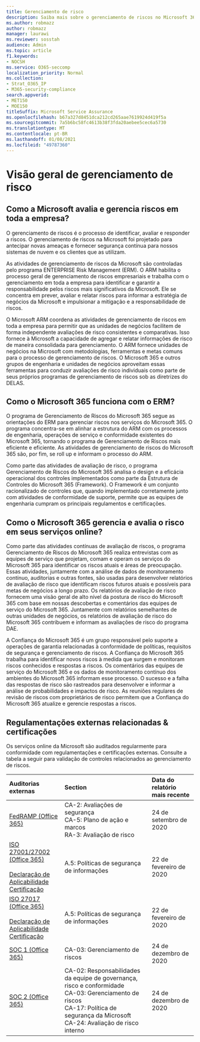 ```yaml
---
title: Gerenciamento de risco
description: Saiba mais sobre o gerenciamento de riscos no Microsoft 365
ms.author: robmazz
author: robmazz
manager: laurawi
ms.reviewer: sosstah
audience: Admin
ms.topic: article
f1.keywords:
- NOCSH
ms.service: O365-seccomp
localization_priority: Normal
ms.collection:
- Strat_O365_IP
- M365-security-compliance
search.appverid:
- MET150
- MOE150
titleSuffix: Microsoft Service Assurance
ms.openlocfilehash: b67a327d8451dca212cd265aae7619924d419f5a
ms.sourcegitcommit: 7a5b6bc58fc4613b38f3fda20aebee5cec6a5730
ms.translationtype: MT
ms.contentlocale: pt-BR
ms.lasthandoff: 01/08/2021
ms.locfileid: "49787360"
---
```

# <a name="risk-management-overview"></a>Visão geral de gerenciamento de risco

## <a name="how-does-microsoft-assess-and-manage-risk-across-the-enterprise"></a>Como a Microsoft avalia e gerencia riscos em toda a empresa?

O gerenciamento de riscos é o processo de identificar, avaliar e responder a riscos. O gerenciamento de riscos na Microsoft foi projetado para antecipar novas ameaças e fornecer segurança contínua para nossos sistemas de nuvem e os clientes que as utilizam.

As atividades de gerenciamento de riscos da Microsoft são controladas pelo programa ENTERPRISE Risk Management (ERM). O ARM habilita o processo geral de gerenciamento de riscos empresariais e trabalha com o gerenciamento em toda a empresa para identificar e garantir a responsabilidade pelos riscos mais significativos da Microsoft. Ele se concentra em prever, avaliar e relatar riscos para informar a estratégia de negócios da Microsoft e impulsionar a mitigação e a responsabilidade de riscos.

O Microsoft ARM coordena as atividades de gerenciamento de riscos em toda a empresa para permitir que as unidades de negócios facilitem de forma independente avaliações de risco consistentes e comparativas. Isso fornece à Microsoft a capacidade de agregar e relatar informações de risco de maneira consolidada para gerenciamento. O ARM fornece unidades de negócios na Microsoft com metodologias, ferramentas e metas comuns para o processo de gerenciamento de riscos. O Microsoft 365 e outros grupos de engenharia e unidades de negócios aproveitam essas ferramentas para conduzir avaliações de risco individuais como parte de seus próprios programas de gerenciamento de riscos sob as diretrizes do DELAS.

## <a name="how-does-microsoft-365-work-with-erm"></a>Como o Microsoft 365 funciona com o ERM?

O programa de Gerenciamento de Riscos do Microsoft 365 segue as orientações do ERM para gerenciar riscos nos serviços do Microsoft 365. O programa concentra-se em alinhar a estrutura do ARM com os processos de engenharia, operações de serviço e conformidade existentes do Microsoft 365, tornando o programa de Gerenciamento de Riscos mais eficiente e eficiente. As atividades de gerenciamento de riscos do Microsoft 365 são, por fim, se roll up e informam o processo do ARM.

Como parte das atividades de avaliação de risco, o programa Gerenciamento de Riscos do Microsoft 365 analisa o design e a eficácia operacional dos controles implementados como parte da Estrutura de Controles do Microsoft 365 (Framework). O Framework é um conjunto racionalizado de controles que, quando implementado corretamente junto com atividades de conformidade de suporte, permite que as equipes de engenharia cumpram os principais regulamentos e certificações.

## <a name="how-does-microsoft-365-manage-and-assess-risk-in-its-online-services"></a>Como o Microsoft 365 gerencia e avalia o risco em seus serviços online?

Como parte das atividades contínuas de avaliação de riscos, o programa Gerenciamento de Riscos do Microsoft 365 realiza entrevistas com as equipes de serviço que projetam, comam e operam os serviços do Microsoft 365 para identificar os riscos atuais e áreas de preocupação. Essas atividades, juntamente com a análise de dados de monitoramento contínuo, auditorias e outras fontes, são usadas para desenvolver relatórios de avaliação de risco que identificam riscos futuros atuais e possíveis para metas de negócios a longo prazo. Os relatórios de avaliação de risco fornecem uma visão geral de alto nível da postura de risco do Microsoft 365 com base em nossas descobertas e comentários das equipes de serviço do Microsoft 365. Juntamente com relatórios semelhantes de outras unidades de negócios, os relatórios de avaliação de risco do Microsoft 365 contribuem e informam as avaliações de risco do programa DAE.

A Confiança do Microsoft 365 é um grupo responsável pelo suporte a operações de garantia relacionadas à conformidade de políticas, requisitos de segurança e gerenciamento de riscos. A Confiança do Microsoft 365 trabalha para identificar novos riscos à medida que surgem e monitoram riscos conhecidos e respostas a riscos. Os comentários das equipes de serviço do Microsoft 365 e os dados de monitoramento contínuo dos ambientes do Microsoft 365 informam esse processo. O sucesso e a falha das respostas de risco são rastreados para desenvolver e informar a análise de probabilidades e impactos de risco. As reuniões regulares de revisão de riscos com proprietários de risco permitem que a Confiança do Microsoft 365 atualize e gerencie respostas a riscos.

## <a name="related-external-regulations--certifications"></a>Regulamentações externas relacionadas & certificações

Os serviços online da Microsoft são auditados regularmente para conformidade com regulamentações e certificações externas. Consulte a tabela a seguir para validação de controles relacionados ao gerenciamento de riscos.

| **Auditorias externas** | **Section** | **Data do relatório mais recente** |
|:--------------------|:------------|:-----------------------|
| [FedRAMP (Office 365)](https://compliance.microsoft.com/compliancemanager) | CA-2: Avaliações de segurança <br> CA-5: Plano de ação e marcos <br> RA-3: Avaliação de risco | 24 de setembro de 2020 |
| [ISO 27001/27002 (Office 365)](https://servicetrust.microsoft.com/ViewPage/MSComplianceGuideV3?command=Download&downloadType=Document&downloadId=d7864d4f-e053-4cc4-a964-fa526d07c3be&tab=7027ead0-3d6b-11e9-b9e1-290b1eb4cdeb&docTab=7027ead0-3d6b-11e9-b9e1-290b1eb4cdeb_ISO_Reports) <br><br> [Declaração de Aplicabilidade](https://servicetrust.microsoft.com/ViewPage/MSComplianceGuide?command=Download&downloadType=Document&downloadId=8ee1e46b-2ada-4e7b-bb7d-4c55a8cb6fcd&docTab=4ce99610-c9c0-11e7-8c2c-f908a777fa4d_ISO_Reports) <br> [Certificação](https://servicetrust.microsoft.com/ViewPage/MSComplianceGuideV3?command=Download&downloadType=Document&downloadId=1e84a14a-2468-45ac-9412-5e53250d57ec&tab=7027ead0-3d6b-11e9-b9e1-290b1eb4cdeb&docTab=7027ead0-3d6b-11e9-b9e1-290b1eb4cdeb_ISO_Reports) | A.5: Políticas de segurança de informações | 22 de fevereiro de 2020 |
| [ISO 27017 (Office 365)](https://servicetrust.microsoft.com/ViewPage/MSComplianceGuideV3?command=Download&downloadType=Document&downloadId=d7864d4f-e053-4cc4-a964-fa526d07c3be&tab=7027ead0-3d6b-11e9-b9e1-290b1eb4cdeb&docTab=7027ead0-3d6b-11e9-b9e1-290b1eb4cdeb_ISO_Reports) <br><br> [Declaração de Aplicabilidade](https://servicetrust.microsoft.com/ViewPage/MSComplianceGuide?command=Download&downloadType=Document&downloadId=8ee1e46b-2ada-4e7b-bb7d-4c55a8cb6fcd&docTab=4ce99610-c9c0-11e7-8c2c-f908a777fa4d_ISO_Reports) <br> [Certificação](https://servicetrust.microsoft.com/ViewPage/MSComplianceGuideV3?command=Download&downloadType=Document&downloadId=70de0999-5451-43a3-9ef4-761e8fbfb1a3&tab=7027ead0-3d6b-11e9-b9e1-290b1eb4cdeb&docTab=7027ead0-3d6b-11e9-b9e1-290b1eb4cdeb_ISO_Reports) | A.5: Políticas de segurança de informações | 22 de fevereiro de 2020 |
| [SOC 1 (Office 365)](https://servicetrust.microsoft.com/ViewPage/MSComplianceGuideV3?command=Download&downloadType=Document&downloadId=90df3f9c-3aaf-4dbf-99d0-ca9f2991721b&tab=7027ead0-3d6b-11e9-b9e1-290b1eb4cdeb&docTab=7027ead0-3d6b-11e9-b9e1-290b1eb4cdeb_SOC_%2F_SSAE_16_Reports) | CA-03: Gerenciamento de riscos | 24 de dezembro de 2020 |
| [SOC 2 (Office 365)](https://servicetrust.microsoft.com/ViewPage/MSComplianceGuideV3?command=Download&downloadType=Document&downloadId=a73c1738-7892-42b7-acd3-87b6371c53f6&tab=7027ead0-3d6b-11e9-b9e1-290b1eb4cdeb&docTab=7027ead0-3d6b-11e9-b9e1-290b1eb4cdeb_SOC_%2F_SSAE_16_Reports) | CA-02: Responsabilidades da equipe de governança, risco e conformidade <br> CA-03: Gerenciamento de riscos <br> CA-17: Política de segurança da Microsoft <br> CA-24: Avaliação de risco interno | 24 de dezembro de 2020 |

